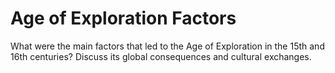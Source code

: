 # Age of Exploration Factors

What were the main factors that led to the Age of Exploration in the 15th and 16th centuries? Discuss its global consequences and cultural exchanges.